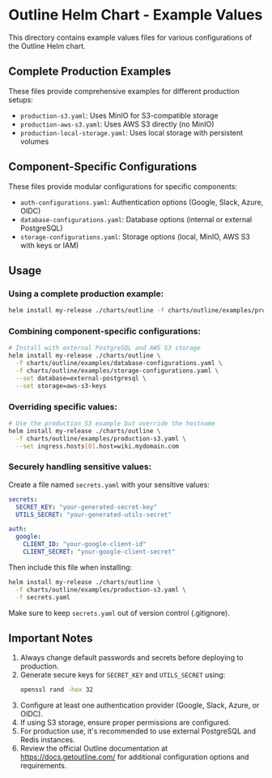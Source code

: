 # Outline Helm Chart - Example Values

This directory contains example values files for various configurations of the Outline Helm chart.

## Complete Production Examples

These files provide comprehensive examples for different production setups:

- `production-s3.yaml`: Uses MinIO for S3-compatible storage
- `production-aws-s3.yaml`: Uses AWS S3 directly (no MinIO)
- `production-local-storage.yaml`: Uses local storage with persistent volumes

## Component-Specific Configurations

These files provide modular configurations for specific components:

- `auth-configurations.yaml`: Authentication options (Google, Slack, Azure, OIDC)
- `database-configurations.yaml`: Database options (internal or external PostgreSQL)
- `storage-configurations.yaml`: Storage options (local, MinIO, AWS S3 with keys or IAM)

## Usage

### Using a complete production example:

```bash
helm install my-release ./charts/outline -f charts/outline/examples/production-s3.yaml
```

### Combining component-specific configurations:

```bash
# Install with external PostgreSQL and AWS S3 storage
helm install my-release ./charts/outline \
  -f charts/outline/examples/database-configurations.yaml \
  -f charts/outline/examples/storage-configurations.yaml \
  --set database=external-postgresql \
  --set storage=aws-s3-keys
```

### Overriding specific values:

```bash
# Use the production S3 example but override the hostname
helm install my-release ./charts/outline \
  -f charts/outline/examples/production-s3.yaml \
  --set ingress.hosts[0].host=wiki.mydomain.com
```

### Securely handling sensitive values:

Create a file named `secrets.yaml` with your sensitive values:

```yaml
secrets:
  SECRET_KEY: "your-generated-secret-key"
  UTILS_SECRET: "your-generated-utils-secret"

auth:
  google:
    CLIENT_ID: "your-google-client-id"
    CLIENT_SECRET: "your-google-client-secret"
```

Then include this file when installing:

```bash
helm install my-release ./charts/outline \
  -f charts/outline/examples/production-s3.yaml \
  -f secrets.yaml
```

Make sure to keep `secrets.yaml` out of version control (.gitignore).

## Important Notes

1. Always change default passwords and secrets before deploying to production.
2. Generate secure keys for `SECRET_KEY` and `UTILS_SECRET` using:
   ```bash
   openssl rand -hex 32
   ```
3. Configure at least one authentication provider (Google, Slack, Azure, or OIDC).
4. If using S3 storage, ensure proper permissions are configured.
5. For production use, it's recommended to use external PostgreSQL and Redis instances.
6. Review the official Outline documentation at https://docs.getoutline.com/ for additional configuration options and requirements.
